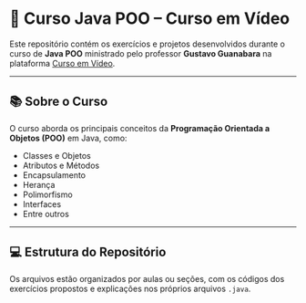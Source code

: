 # 🚀 Curso Java POO – Curso em Vídeo

Este repositório contém os exercícios e projetos desenvolvidos durante o curso de **Java POO** ministrado pelo professor **Gustavo Guanabara** na plataforma [Curso em Vídeo](https://www.cursoemvideo.com/).

---

## 📚 Sobre o Curso

O curso aborda os principais conceitos da **Programação Orientada a Objetos (POO)** em Java, como:

- Classes e Objetos
- Atributos e Métodos
- Encapsulamento
- Herança
- Polimorfismo
- Interfaces
- Entre outros

---

## 💻 Estrutura do Repositório

Os arquivos estão organizados por aulas ou seções, com os códigos dos exercícios propostos e explicações nos próprios arquivos `.java`.

